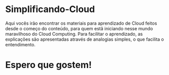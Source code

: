 # Simplificando-Cloud
Aqui vocês irão encontrar os materiais para aprendizado de Cloud feitos desde o começo do conteúdo, para quem estã iniciando nesse mundo maravilhoso do Cloud Computing.
Para facilitar o aprendizado, as explicações são apresentadas através de analogias simples, o que facilita o entendimento.

# Espero que gostem!

